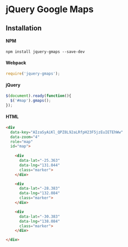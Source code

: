 # jQuery Google Maps

## Installation

#### NPM

```
npm install jquery-gmaps --save-dev
```

#### Webpack

```js
require('jquery-gmaps');
```

#### jQuery

```js
$(document).ready(function(){
  $('#map').gmaps();
});
```

#### HTML

```html
<div
  data-key="AIzaSyAiKl_QPZ8L92aLRfpH23F5jzEuIETEhWw"
  data-zoom="4"
  role="map"
  id="map">
    
    <div
      data-lat="-25.363"
      data-lng="131.044" 
      class="marker">
    </div>

    <div
      data-lat="-28.383"
      data-lng="132.084" 
      class="marker">
    </div>

    <div
      data-lat="-30.383"
      data-lng="138.084" 
      class="marker">
    </div>

</div>
```
